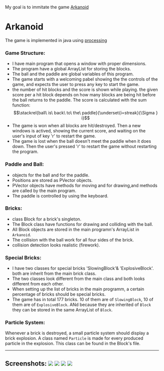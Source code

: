 My goal is to immitate the game [Arkanoid](https://www.youtube.com/watch?v=Th-Z6QQ5AOQ)
# Arkanoid

The game is implemented in java using [processing](https://processing.org/)
### Game Structure:
+ I have main program that opens a window with proper dimensions.
+ The program have a global ArrayList for storing the blocks.
+ The ball and the paddle are global variables of this program.
+ The game starts with a welcoming pabel showing the the controls of the game, and expects the user to press any key to start the game.
+ the number of hit blocks and the score is shown while playing. the given score per a hit block depends on how many blocks are being hit before the ball returns to the paddle. The score is calculated with the sum function: $$\stackrel{ball\ is\ back\ to\ the\ paddle}{\underset{i=streak}{\Sigma } i}$$
+ The game is won when all blocks are hit/destroyed. Then a new windows is actived, showing the current score, and waiting on the user's input of key 'r' to restart the game.
+ The game is lost when the ball doesn't meet the paddle when it does down. Then the user's pressed 'r' to restart the game without restarting the program.

### Paddle and Ball:
+ objects for the ball and for the paddle.
+ Positions are stored as PVector objects.
+ PVector objects have methods for moving and for drawing,and  methods are called by the main program.
+ The paddle is controlled by using the keyboard.

### Bricks:
+ class Block for a brick's singleton.
+ The Block class have functions for drawing and colliding with the ball.
+ All Block objects are stored in the main programn's ArrayList in `Arkanoid`.
+ The collision with the ball work for all four sides of the brick.
+ collision detection looks realistic (firework).

### Special Bricks:
+ I have two classes for special bricks 'SlowingBlock'&amp; 'ExplosiveBlock'. both are inherit from the main brick class.
+ The two classes look different from the main class and both  looks different from each other.
+ When setting up the list of bricks in the main programm, a certain percentage of bricks should be special bricks.
+ The game has in total 177 bricks. 10 of them are of `SlowingBlock`, 10 of them are of `ExplosiveBlock`. ANd because they are inherited of `Block` they can be stored in the same ArrayList of `Block`.

### Particle System:
Whenever a brick is destroyed, a small particle system should display a brick explosion. A class named `Particle` is made for every produced particle in the explosion. This class can be found in the Block's file.

----

## Screenshots: ![](https://hackmd.informatik.uni-bremen.de/uploads/upload_5f11e93a39550b63a99a031b90c1bd32.png) ![](https://hackmd.informatik.uni-bremen.de/uploads/upload_79ce3f9dfce3c316e47ec0c874c64df1.png) ![](https://hackmd.informatik.uni-bremen.de/uploads/upload_f1ab023285d6af26f53cc30bf6dc27ab.png) ![](https://hackmd.informatik.uni-bremen.de/uploads/upload_7d56100b95296f4cff258db7ed9d9ba2.png)
